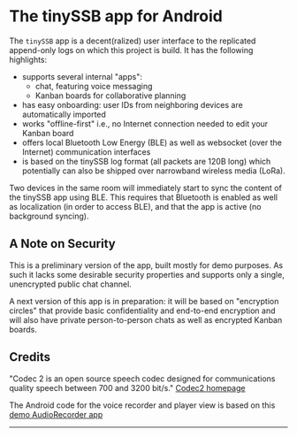 # The tinySSB app for Android

The ```tinySSB``` app is a decent(ralized) user interface to the
replicated append-only logs on which this project is build. It has the
following highlights:

- supports several internal "apps":
  - chat, featuring voice messaging
  - Kanban boards for collaborative planning
- has easy onboarding: user IDs from neighboring devices are automatically imported
- works "offline-first" i.e., no Internet connection needed to edit your Kanban board
- offers local Bluetooth Low Energy (BLE) as well as websocket (over the Internet) communication interfaces
- is based on the tinySSB log format (all packets are 120B long) which potentially can also be shipped over narrowband wireless media (LoRa).

Two devices in the same room will immediately start to sync the
content of the tinySSB app using BLE. This requires that Bluetooth is
enabled as well as localization (in order to access BLE), and that the
app is active (no background syncing).


## A Note on Security

This is a preliminary version of the app, built mostly for demo
purposes. As such it lacks some desirable security properties and
supports only a single, unencrypted public chat channel.

A next version of this app is in preparation: it will be based on
"encryption circles" that provide basic confidentiality and end-to-end
encryption and will also have private person-to-person chats as well
as encrypted Kanban boards.


## Credits

"Codec 2 is an open source speech codec designed for communications
quality speech between 700 and 3200 bit/s."
[Codec2 homepage](http://rowetel.com/codec2.html)

The Android code for the voice recorder and player view is based on this
[demo AudioRecorder app](https://github.com/exRivalis/AudioRecorder)

---
